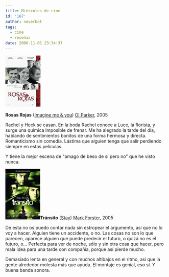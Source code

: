 ```yaml
---
title: Miércoles de cine
id: '167'
author: neverbot
tags:
  - cine
  - reseñas
date: 2006-11-01 23:34:37
---
```


![Rosas rojas](./miercoles-de-cine/Rosas_rojas.jpg "Rosas rojas")

**Rosas Rojas** ([Imagine me & you](http://www.imdb.com/title/tt0421994/)) [Ol Parker](http://www.imdb.com/name/nm0662530/), 2005

Rachel y Heck se casan. En la boda Rachel conoce a Luce, la florista, y surge una química imposible de frenar. Me ha alegrado la tarde del día, hablando de sentimientos bonitos de una forma hermosa y directa. Romanticismo sin comedia. Lástima que alguien tenga que salir perdiendo siempre en estas películas.

Y tiene la mejor escena de "amago de beso de sí pero no" que he visto nunca. 

![Tránsito](./miercoles-de-cine/Transito.jpg "Tránsito")**Tránsito** ([Stay](http://www.imdb.com/title/tt0371257/)) [Mark Forster](http://www.imdb.com/name/nm0286975/), 2005

De esta no os puedo contar nada sin estropear el argumento, así que no lo voy a hacer. Alguien tiene un accidente, o no. Las cosas no son lo que parecen, aparece alguien que puede predecir el futuro, o quizá no es el futuro, o... Perfecta para ver de noche, sólo y sin otra cosa que hacer, pero mala idea para una tarde con compañía, porque así pierde mucho.

Demasiado lenta en general y con muchos altibajos en el ritmo, así que la gente alrededor molesta más que ayuda. El montaje es genial, eso sí. Y buena banda sonora. 